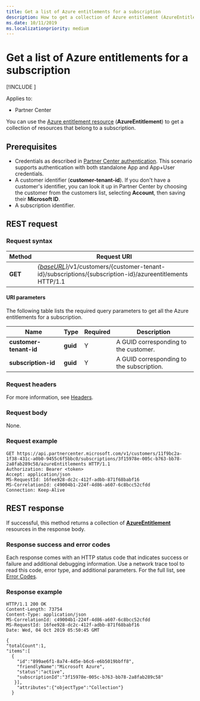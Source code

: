 ```yaml
---
title: Get a list of Azure entitlements for a subscription
description: How to get a collection of Azure entitlement (AzureEntitlement) resources that belong to a subscription.
ms.date: 10/11/2019
ms.localizationpriority: medium
---
```


# Get a list of Azure entitlements for a subscription

[!INCLUDE [<Preview content warning>](<../includes/preview.md>)]

Applies to:

- Partner Center

You can use the [Azure entitlement resource](subscription-resources.md#azureentitlement) (**AzureEntitlement**) to get a collection of resources that belong to a subscription.

## Prerequisites

- Credentials as described in [Partner Center authentication](partner-center-authentication.md). This scenario supports authentication with both standalone App and App+User credentials.
- A customer identifier (**customer-tenant-id**). If you don't have a customer's identifier, you can look it up in Partner Center by choosing the customer from the customers list, selecting **Account**, then saving their **Microsoft ID**.
- A subscription identifier.

## REST request

### Request syntax

| Method  | Request URI                                                                                                                   |
|---------|---------------------------------------------------------------------------------|
| **GET** | [*{baseURL}*](partner-center-rest-urls.md)/v1/customers/{customer-tenant-id}/subscriptions/{subscription-id}/azureentitlements HTTP/1.1 |

#### URI parameters

The following table lists the required query parameters to get all the Azure entitlements for a subscription.

| Name                   | Type     | Required | Description                           |
|------------------------|----------|----------|---------------------------------------|
| **customer-tenant-id** | **guid** | Y        | A GUID corresponding to the customer. |
| **subscription-id**       | **guid** | Y        | A GUID corresponding to the subscription.    |

### Request headers

For more information, see [Headers](headers.md).

### Request body

None.

### Request example

```http
GET https://api.partnercenter.microsoft.com/v1/customers/11f9bc2a-1f38-431c-a0b0-9455c6f5bbc0/subscriptions/3f15978e-005c-b763-bb78-2a8fab289c58/azureEntitlements HTTP/1.1
Authorization: Bearer <token>
Accept: application/json
MS-RequestId: 16fee928-dc2c-412f-adbb-871f68babf16
MS-CorrelationId: c49004b1-224f-4d86-a607-6c8bcc52cfdd
Connection: Keep-Alive
```

## REST response

If successful, this method returns a collection of [**AzureEntitlement**](subscription-resources.md#azureentitlement) resources in the response body.

### Response success and error codes

Each response comes with an HTTP status code that indicates success or failure and additional debugging information. Use a network trace tool to read this code, error type, and additional parameters. For the full list, see [Error Codes](error-codes.md).

### Response example

```http
HTTP/1.1 200 OK
Content-Length: 73754
Content-Type: application/json
MS-CorrelationId: c49004b1-224f-4d86-a607-6c8bcc52cfdd
MS-RequestId: 16fee928-dc2c-412f-adbb-871f68babf16
Date: Wed, 04 Oct 2019 05:50:45 GMT

{
"totalCount":1,
"items":[
  {
    "id":"899ae6f1-8a74-4d5e-b6c6-e6b5019bbff8",
    "friendlyName":"Microsoft Azure",
    "status":"active",
    "subscriptionId":"3f15978e-005c-b763-bb78-2a8fab289c58"
   }],
    "attributes":{"objectType":"Collection"}
  }
